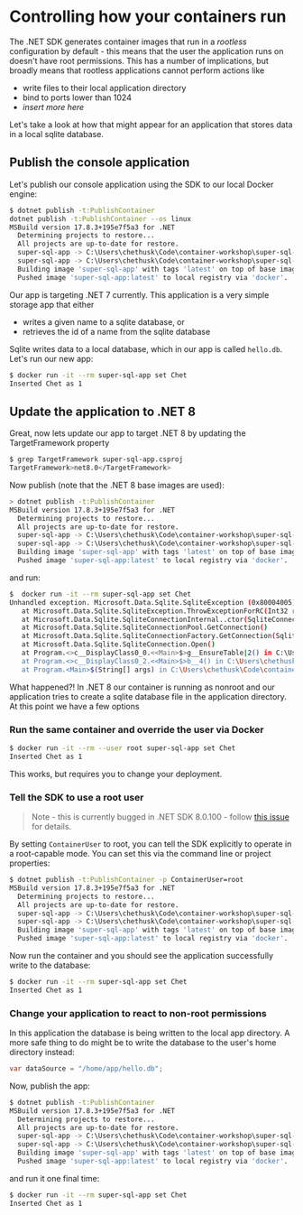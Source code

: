 # Controlling how your containers run

The .NET SDK generates container images that run in a  _rootless_ configuration by default - this means that the user the application runs on doesn't have root permissions. This has a number of implications, but broadly means that rootless applications cannot perform actions like

* write files to their local application directory
* bind to ports lower than 1024
* *insert more here*

Let's take a look at how that might appear for an application that stores data in a local sqlite database.


## Publish the console application

Let's publish our console application using the SDK to our local Docker engine:

```bash
$ dotnet publish -t:PublishContainer
dotnet publish -t:PublishContainer --os linux
MSBuild version 17.8.3+195e7f5a3 for .NET
  Determining projects to restore...
  All projects are up-to-date for restore.
  super-sql-app -> C:\Users\chethusk\Code\container-workshop\super-sql-app\bin\Debug\net7.0\linux-x64\super-sql-app.dll
  super-sql-app -> C:\Users\chethusk\Code\container-workshop\super-sql-app\bin\Debug\net7.0\linux-x64\publish\
  Building image 'super-sql-app' with tags 'latest' on top of base image 'mcr.microsoft.com/dotnet/runtime:7.0'.
  Pushed image 'super-sql-app:latest' to local registry via 'docker'.
```

Our app is targeting .NET 7 currently. This application is a very simple storage app that either

* writes a given name to a sqlite database, or
* retrieves the id of a name from the sqlite database 

Sqlite writes data to a local database, which in our app is called `hello.db`. Let's run our new app:

```bash
$ docker run -it --rm super-sql-app set Chet
Inserted Chet as 1
```

## Update the application to .NET 8

Great, now lets update our app to target .NET 8 by updating the TargetFramework property

```bash
$ grep TargetFramework super-sql-app.csproj
TargetFramework>net8.0</TargetFramework>
```

Now publish (note that the .NET 8 base images are used):

```bash
> dotnet publish -t:PublishContainer
MSBuild version 17.8.3+195e7f5a3 for .NET
  Determining projects to restore...
  All projects are up-to-date for restore.
  super-sql-app -> C:\Users\chethusk\Code\container-workshop\super-sql-app\bin\Release\net8.0\super-sql-app.dll
  super-sql-app -> C:\Users\chethusk\Code\container-workshop\super-sql-app\bin\Release\net8.0\publish\
  Building image 'super-sql-app' with tags 'latest' on top of base image 'mcr.microsoft.com/dotnet/runtime:8.0'.
  Pushed image 'super-sql-app:latest' to local registry via 'docker'.
```

and run:

```bash
$  docker run -it --rm super-sql-app set Chet
Unhandled exception. Microsoft.Data.Sqlite.SqliteException (0x80004005): SQLite Error 14: 'unable to open database file'.
   at Microsoft.Data.Sqlite.SqliteException.ThrowExceptionForRC(Int32 rc, sqlite3 db)
   at Microsoft.Data.Sqlite.SqliteConnectionInternal..ctor(SqliteConnectionStringBuilder connectionOptions, SqliteConnectionPool pool)
   at Microsoft.Data.Sqlite.SqliteConnectionPool.GetConnection()
   at Microsoft.Data.Sqlite.SqliteConnectionFactory.GetConnection(SqliteConnection outerConnection)
   at Microsoft.Data.Sqlite.SqliteConnection.Open()
   at Program.<>c__DisplayClass0_0.<<Main>$>g__EnsureTable|2() in C:\Users\chethusk\Code\container-workshop\super-sql-app\Program.cs:line 76
   at Program.<>c__DisplayClass0_2.<<Main>$>b__4() in C:\Users\chethusk\Code\container-workshop\super-sql-app\Program.cs:line 46
   at Program.<Main>$(String[] args) in C:\Users\chethusk\Code\container-workshop\super-sql-app\Program.cs:line 10   
```

What happened?! In .NET 8 our container is running as nonroot and our application tries to create a sqlite database file in the application directory.  At this point we have a few options

### Run the same container and override the user via Docker

```bash
$ docker run -it --rm --user root super-sql-app set Chet
Inserted Chet as 1
```

This works, but requires you to change your deployment.

### Tell the SDK to use a root user

> Note - this is currently bugged in .NET SDK 8.0.100 - follow [this issue](https://github.com/dotnet/sdk-container-builds/issues/520) for details.

By setting `ContainerUser` to root, you can tell the SDK explicitly to operate in a root-capable mode. You can set this via the command line or project properties:

```bash
$ dotnet publish -t:PublishContainer -p ContainerUser=root
MSBuild version 17.8.3+195e7f5a3 for .NET
  Determining projects to restore...
  All projects are up-to-date for restore.
  super-sql-app -> C:\Users\chethusk\Code\container-workshop\super-sql-app\bin\Release\net8.0\super-sql-app.dll
  super-sql-app -> C:\Users\chethusk\Code\container-workshop\super-sql-app\bin\Release\net8.0\publish\
  Building image 'super-sql-app' with tags 'latest' on top of base image 'mcr.microsoft.com/dotnet/runtime:8.0'.
  Pushed image 'super-sql-app:latest' to local registry via 'docker'.
```

Now run the container and you should see the application successfully write to the database:

```bash
$ docker run -it --rm super-sql-app set Chet
Inserted Chet as 1
```

### Change your application to react to non-root permissions

In this application the database is being written to the local app directory. A more safe thing to do might be to write the database to the user's home directory instead:

```csharp
var dataSource = "/home/app/hello.db";
```

Now, publish the app:

```bash
$ dotnet publish -t:PublishContainer
MSBuild version 17.8.3+195e7f5a3 for .NET
  Determining projects to restore...
  All projects are up-to-date for restore.
  super-sql-app -> C:\Users\chethusk\Code\container-workshop\super-sql-app\bin\Release\net8.0\super-sql-app.dll
  super-sql-app -> C:\Users\chethusk\Code\container-workshop\super-sql-app\bin\Release\net8.0\publish\
  Building image 'super-sql-app' with tags 'latest' on top of base image 'mcr.microsoft.com/dotnet/runtime:8.0'.
  Pushed image 'super-sql-app:latest' to local registry via 'docker'.
```

and run it one final time:

```bash
$ docker run -it --rm super-sql-app set Chet
Inserted Chet as 1
```